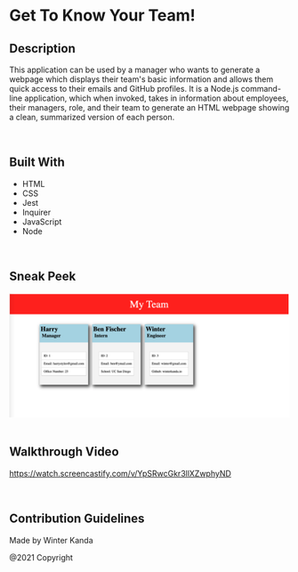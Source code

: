 # Get To Know Your Team!

## Description
This application can be used by a manager who wants to generate a webpage which displays their team's basic information and allows them quick access to their emails and GitHub profiles. It is a Node.js command-line application, which when invoked, takes in information about employees, their managers, role, and their team to generate an HTML webpage showing a clean, summarized version of each person. 

&nbsp;

## Built With
* HTML 
* CSS
* Jest
* Inquirer
* JavaScript
* Node

&nbsp;

## Sneak Peek
![Screenshot](assets/screenshot.png)
&nbsp;



## Walkthrough Video
https://watch.screencastify.com/v/YpSRwcGkr3llXZwphyND



&nbsp;


## Contribution Guidelines

Made by Winter Kanda 

@2021 Copyright